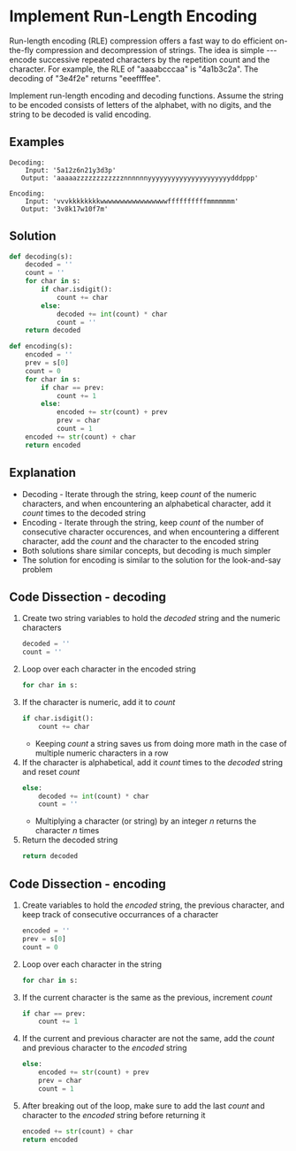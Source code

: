 # Implement Run-Length Encoding
Run-length encoding (RLE) compression offers a fast way to do efficient on-the-fly compression and decompression of strings. The idea is simple --- encode successive repeated characters by the repetition count and the character. For example, the RLE of "aaaabcccaa" is "4a1b3c2a". The decoding of "3e4f2e" returns "eeeffffee".  
  
Implement run-length encoding and decoding functions. Assume the string to be encoded consists of letters of the alphabet, with no digits, and the string to be decoded is valid encoding.
  
## Examples
```
Decoding:
    Input: '5a12z6n21y3d3p'
   Output: 'aaaaazzzzzzzzzzzznnnnnnyyyyyyyyyyyyyyyyyyyyydddppp'

Encoding:
    Input: 'vvvkkkkkkkkwwwwwwwwwwwwwwwwwffffffffffmmmmmmm'
   Output: '3v8k17w10f7m'
```
  
## Solution
```python
def decoding(s):
    decoded = ''
    count = ''
    for char in s:
        if char.isdigit():
            count += char
        else:
            decoded += int(count) * char
            count = ''
    return decoded

def encoding(s):
    encoded = ''
    prev = s[0]
    count = 0
    for char in s:
        if char == prev:
            count += 1
        else:
            encoded += str(count) + prev
            prev = char
            count = 1    
    encoded += str(count) + char
    return encoded
```
  
## Explanation
* Decoding - Iterate through the string, keep _count_ of the numeric characters, and when encountering an alphabetical character, add it _count_ times to the decoded string
* Encoding - Iterate through the string, keep _count_ of the number of consecutive character occurences, and when encountering a different character, add the _count_ and the character to the encoded string
* Both solutions share similar concepts, but decoding is much simpler
* The solution for encoding is similar to the solution for the look-and-say problem
  
## Code Dissection - decoding
1. Create two string variables to hold the _decoded_ string and the numeric characters
    ```python
    decoded = ''
    count = ''
    ```
2. Loop over each character in the encoded string
    ```python
    for char in s:
    ```
3. If the character is numeric, add it to _count_
    ```python
    if char.isdigit():
        count += char
    ```
    * Keeping _count_ a string saves us from doing more math in the case of multiple numeric characters in a row
4. If the character is alphabetical, add it _count_ times to the _decoded_ string and reset _count_
    ```python
    else:
        decoded += int(count) * char
        count = ''
    ```
    * Multiplying a character (or string) by an integer _n_ returns the character _n_ times
5. Return the decoded string
    ```python
    return decoded
    ```
  
## Code Dissection - encoding
1. Create variables to hold the _encoded_ string, the previous character, and keep track of consecutive occurrances of a character
    ```python
    encoded = ''
    prev = s[0]
    count = 0
    ```
2. Loop over each character in the string
    ```python
    for char in s:
    ```
3. If the current character is the same as the previous, increment _count_
    ```python
    if char == prev:
        count += 1
    ```
4. If the current and previous character are not the same, add the _count_ and previous character to the _encoded_ string
    ```python
    else:
        encoded += str(count) + prev
        prev = char
        count = 1
    ```
5. After breaking out of the loop, make sure to add the last _count_ and character to the _encoded_ string before returning it
    ```python
    encoded += str(count) + char
    return encoded
    ```
